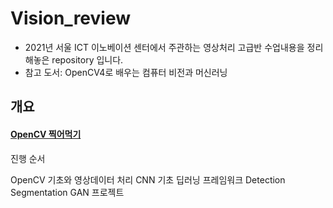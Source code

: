 ﻿# Vision_review
- 2021년 서울 ICT 이노베이션 센터에서 주관하는 영상처리 고급반 수업내용을 정리해놓은 repository 입니다.
- 참고 도서: OpenCV4로 배우는 컴퓨터 비전과 머신러닝


## 개요
#### [OpenCV 찍어먹기](./OpenCV_class/OpenCV_CLASS_desc.md)

진행 순서

OpenCV 기초와 영상데이터 처리
CNN 기초
딥러닝 프레임워크
Detection
Segmentation
GAN
프로젝트

